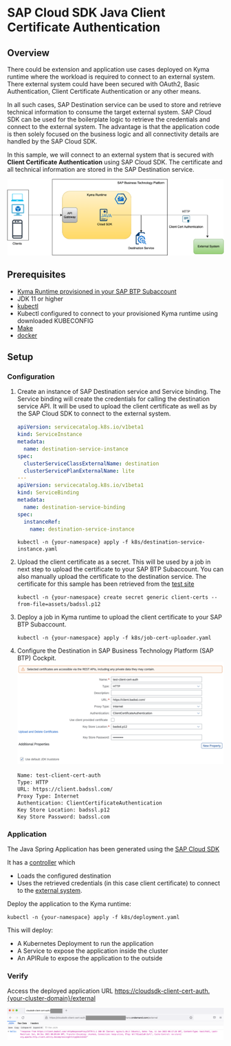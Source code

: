 # SAP Cloud SDK Java Client Certificate Authentication

## Overview

There could be extension and application use cases deployed on Kyma runtime where the workload is required to connect to an external system. There external system could have been secured with OAuth2, Basic Authentication, Client Certificate Authentication or any other means.

In all such cases, SAP Destination service can be used to store and retrieve technical information to consume the target external system. SAP Cloud SDK can be used for the boilerplate logic to retrieve the credentials and connect to the external system. The advantage is that the application code is then solely focused on the business logic and all connectivity details are handled by the SAP Cloud SDK.

In this sample, we will connect to an external system that is secured with **Client Certificate Authentication** using SAP Cloud SDK. The certificate and all technical information are stored in the SAP Destination service.

![flow](./assets/flow.png)

## Prerequisites

* [Kyma Runtime provisioned in your SAP BTP Subaccount](https://blogs.sap.com/2020/05/13/sap-cloud-platform-extension-factory-kyma-runtime-how-to-get-started/)
* JDK 11 or higher
* [kubectl](https://kubernetes.io/docs/tasks/tools/#kubectl)
* Kubectl configured to connect to your provisioned Kyma runtime using downloaded KUBECONFIG
* [Make](https://www.gnu.org/software/make/)
* [docker](https://www.docker.com/products/docker-desktop)

## Setup

### Configuration

1. Create an instance of SAP Destination service and Service binding. The Service binding will create the credentials for calling the destination service API. It will be used to upload the client certificate as well as by the SAP Cloud SDK to connect to the external system. 

    ```yaml
    apiVersion: servicecatalog.k8s.io/v1beta1
    kind: ServiceInstance
    metadata:
      name: destination-service-instance
    spec:
      clusterServiceClassExternalName: destination
      clusterServicePlanExternalName: lite
    ---
    apiVersion: servicecatalog.k8s.io/v1beta1
    kind: ServiceBinding
    metadata:
      name: destination-service-binding
    spec:
      instanceRef:
        name: destination-service-instance
    ```

    ```shell
    kubectl -n {your-namespace} apply -f k8s/destination-service-instance.yaml
    ```

2. Upload the client certificate as a secret. This will be used by a job in next step to upload the certificate to your SAP BTP Subaccount. You can also manually upload the certificate to the destination service.
The certificate for this sample has been retrieved from the [test site](https://badssl.com/download/)

    ```shell
    kubectl -n {your-namespace} create secret generic client-certs --from-file=assets/badssl.p12
    ```

3. Deploy a job in Kyma runtime to upload the client certificate to your SAP BTP Subaccount.

    ```shell
    kubectl -n {your-namespace} apply -f k8s/job-cert-uploader.yaml
    ```

4. Configure the Destination in SAP Business Technology Platform (SAP BTP) Cockpit.
![dest-config](./assets/dest-client-cert-auth.png)

    ```shell
    Name: test-client-cert-auth
    Type: HTTP
    URL: https://client.badssl.com/
    Proxy Type: Internet
    Authentication: ClientCertificateAuthentication
    Key Store Location: badssl.p12
    Key Store Password: badssl.com
    ```

### Application

The Java Spring Application has been generated using the [SAP Cloud SDK](https://sap.github.io/cloud-sdk/docs/overview/getting-started) 

It has a [controller](./application/src/main/java/sample/kyma/client/cert/auth/controllers/ExternalServiceController.java) which 

* Loads the configured destination
* Uses the retrieved credentials (in this case client certificate) to connect to the [external system](https://client.badssl.com/).

Deploy the application to the Kyma runtime:

```shell
kubectl -n {your-namespace} apply -f k8s/deployment.yaml
```

This will deploy:

* A Kubernetes Deployment to run the application
* A Service to expose the application inside the cluster
* An APIRule to expose the application to the outside

### Verify

Access the deployed application URL <https://cloudsdk-client-cert-auth.{your-cluster-domain}/external>

![sample-response](./assets/sample-response.png)